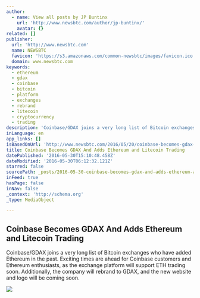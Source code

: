 ```yaml
---
author:
  - name: View all posts by JP Buntinx
    url: 'http://www.newsbtc.com/author/jp-buntinx/'
    avatar: {}
related: []
publisher:
  url: 'http://www.newsbtc.com'
  name: NEWSBTC
  favicon: 'https://s3.amazonaws.com/common-newsbtc/images/favicon.ico'
  domain: www.newsbtc.com
keywords:
  - ethereum
  - gdax
  - coinbase
  - bitcoin
  - platform
  - exchanges
  - rebrand
  - litecoin
  - cryptocurrency
  - trading
description: 'Coinbase/GDAX joins a very long list of Bitcoin exchanges who have added Ethereum in the past. Exciting times are ahead for Coinbase customers and Ethereum enthusiasts, as the exchange platform will support ETH trading soon. Additionally, the company will rebrand to GDAX, and the new website and logo will be coming soon.'
inLanguage: en
app_links: []
isBasedOnUrl: 'http://www.newsbtc.com/2016/05/20/coinbase-becomes-gdax-adds-ethereum-trading/'
title: Coinbase Becomes GDAX And Adds Ethereum and Litecoin Trading
datePublished: '2016-05-30T15:10:48.458Z'
dateModified: '2016-05-30T06:12:32.121Z'
starred: false
sourcePath: _posts/2016-05-30-coinbase-becomes-gdax-and-adds-ethereum-and-litecoin-trading.md
inFeed: true
hasPage: false
inNav: false
_context: 'http://schema.org'
_type: MediaObject

---
```

<article style=""><h1>Coinbase Becomes GDAX And Adds Ethereum and Litecoin Trading</h1><p>Coinbase/GDAX joins a very long list of Bitcoin exchanges who have added Ethereum in the past. Exciting times are ahead for Coinbase customers and Ethereum enthusiasts, as the exchange platform will support ETH trading soon. Additionally, the company will rebrand to GDAX, and the new website and logo will be coming soon.</p><img src="http://s3.amazonaws.com/main-newsbtc-images/2016/05/20120053/Coinbase-Becomes-GDAX-and-Adds-Ethereum-and-Litecoin-Trading.jpg" /></article>